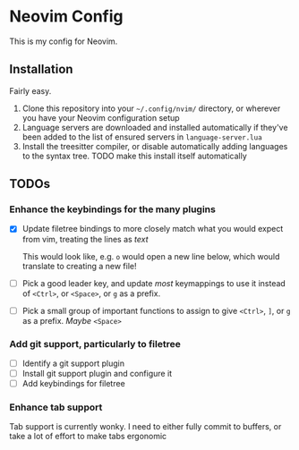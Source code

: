 # Neovim Config
This is my config for Neovim.

## Installation

Fairly easy.
1. Clone this repository into your `~/.config/nvim/` directory, or wherever you have your Neovim configuration setup
2. Language servers are downloaded and installed automatically if they've been added to the list of ensured servers in `language-server.lua`
3. Install the treesitter compiler, or disable automatically adding languages to the syntax tree. TODO make this install itself automatically

## TODOs

### Enhance the keybindings for the many plugins

- [x] Update filetree bindings to more closely match what you would expect from vim, treating the lines as _text_

  This would look like, e.g. `o` would open a new line below, which would translate to creating a new file!

- [ ] Pick a good leader key, and update _most_ keymappings to use it instead of `<Ctrl>`, or `<Space>`, or `g` as a prefix.
- [ ] Pick a small group of important functions to assign to give `<Ctrl>`, `]`, or `g` as a prefix. _Maybe_ `<Space>`

### Add git support, particularly to filetree

- [ ] Identify a git support plugin
- [ ] Install git support plugin and configure it
- [ ] Add keybindings for filetree

### Enhance tab support

Tab support is currently wonky. I need to either fully commit to buffers, or take a lot of effort to make tabs ergonomic
